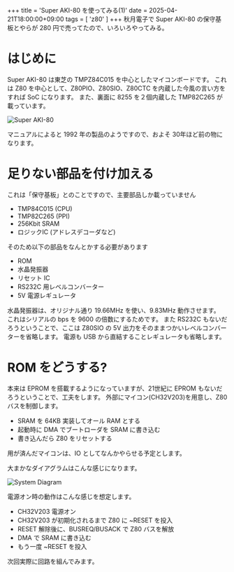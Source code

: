 +++
title = 'Super AKI-80 を使ってみる(1)'
date = 2025-04-21T18:00:00+09:00
tags =  [ 'z80' ]
+++
秋月電子で Super AKI-80 の保守基板とやらが 280 円で売ってたので、いろいろやってみる。

# はじめに

Super AKI-80 は東芝の TMPZ84C015 を中心としたマイコンボードです。
これは Z80 を中心として、Z80PIO、Z80SIO、Z80CTC を内蔵した今風の言い方をすれば SoC になります。
また、裏面に 8255 を２個内蔵した TMP82C265 が載っています。

![Super AKI-80](/images/aki80-00.jpg)

マニュアルによると 1992 年の製品のようですので、およそ 30年ほど前の物になります。

# 足りない部品を付け加える

これは「保守基板」とのことですので、主要部品しか載っていません

- TMP84C015 (CPU)
- TMP82C265 (PPI)
- 256Kbit SRAM
- ロジックIC (アドレスデコーダなど)

そのため以下の部品をなんとかする必要があります

- ROM
- 水晶発振器
- リセット IC
- RS232C 用レベルコンバーター
- 5V 電源レギュレータ

水晶発振器は、オリジナル通り 19.66MHz を使い、9.83MHz 動作させます。
これはシリアルの bps を 9600 の倍数にするためです。
また RS232C もないだろうということで、ここは Z80SIO の 5V 出力をそのままつかいレベルコンバーターを省略します。
電源も USB から直結することレギュレータも省略します。

# ROM をどうする?

本来は EPROM を搭載するようになっていますが、21世紀に EPROM もないだろうということで、工夫をします。
外部にマイコン(CH32V203)を用意し、Z80 バスを制御します。

- SRAM を 64KB 実装してオール RAM とする
- 起動時に DMA でブートローダを SRAM に書き込む
- 書き込んだら Z80 をリセットする

用が済んだマイコンは、IO としてなんかやらせる予定とします。

大まかなダイアグラムはこんな感じになります。

![System Diagram](/images/aki80-01.jpg)

電源オン時の動作はこんな感じを想定します。

- CH32V203 電源オン
- CH32V203 が初期化されるまで Z80 に ~RESET を投入
- RESET 解除後に、BUSREQ/BUSACK で Z80 バスを解放
- DMA で SRAM に書き込む
- もう一度 ~RESET を投入

次回実際に回路を組んでみます。
